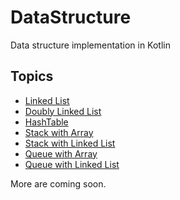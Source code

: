 # DataStructure
Data structure implementation in Kotlin

## Topics
* [Linked List](https://github.com/yusufwagh/DataStructure/blob/master/src/com/ds/implementation/linkedlist/singly/LinkedListImpl.kt)
* [Doubly Linked List](https://github.com/yusufwagh/DataStructure/blob/master/src/com/ds/implementation/linkedlist/doubly/DoublyLinkedListImpl.kt)
* [HashTable](https://github.com/yusufwagh/DataStructure/blob/master/src/com/ds/implementation/hashmap/HashTable.kt)
* [Stack with Array](https://github.com/yusufwagh/DataStructure/blob/master/src/com/ds/implementation/stack/array/Stack.kt)
* [Stack with Linked List](https://github.com/yusufwagh/DataStructure/blob/master/src/com/ds/implementation/stack/linkedList/Stack.kt)
* [Queue with Array](https://github.com/yusufwagh/DataStructure/blob/master/src/com/ds/implementation/queue/array/Queue.kt)
* [Queue with Linked List](https://github.com/yusufwagh/DataStructure/blob/master/src/com/ds/implementation/queue/linkedlist/Queue.kt)

More are coming soon.
